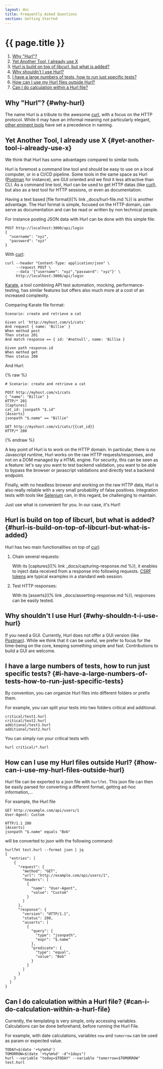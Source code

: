```yaml
---
layout: doc
title: Frequently Asked Questions
section: Getting Started
---
```


# {{ page.title }}

1. [Why "Hurl"?](#why-hurl)
2. [Yet Another Tool, I already use X](#yet-another-tool-i-already-use-x)
3. [Hurl is build on top of libcurl, but what is added?](#hurl-is-build-on-top-of-libcurl-but-what-is-added)
4. [Why shouldn't I use Hurl?](#why-shouldn-t-i-use-hurl)
5. [I have a large numbers of tests, how to run just specific tests?](#i-have-a-large-numbers-of-tests-how-to-run-just-specific-tests)
6. [How can I use my Hurl files outside Hurl?](#how-can-i-use-my-hurl-files-outside-hurl)
7. [Can I do calculation within a Hurl file?](#can-i-do-calculation-within-a-hurl-file)


## Why "Hurl"? {#why-hurl}

The name Hurl is a tribute to the awesome [curl](https://curl.haxx.se), with a focus on the HTTP protocol.
While it may have an informal meaning not particularly elegant, [other eminent tools](https://git.wiki.kernel.org/index.php/GitFaq#Why_the_.27Git.27_name.3F) have set a precedence in naming.

## Yet Another Tool, I already use X {#yet-another-tool-i-already-use-x}

We think that Hurl has some advantages compared to similar tools.

Hurl is foremost a command line tool and should be easy to use on a local computer, or in a CI/CD pipeline. Some
 tools in the same space as Hurl ([Postman](https://www.postman.com) for instance), are GUI oriented and we find it
 less attractive than CLI. As a command line tool, Hurl can be used to get HTTP datas (like [curl](https://curl.haxx.se)), 
 but also as a test tool for HTTP sessions, or even as documentation.

Having a text based [file format]({% link _docs/hurl-file.md %}) is another advantage. The Hurl format is simple,
focused on the HTTP domain, can serve as documentation and can be read or written by non technical people. 
 
For instance posting JSON data with Hurl can be done with this simple file:

``` 
POST http://localhost:3000/api/login
{
  "username": "xyz",
  "password": "xyz"
}
```

With [curl](https://curl.haxx.se):

```
curl --header "Content-Type: application/json" \
     --request POST \
     --data '{"username": "xyz","password": "xyz"}' \
     http://localhost:3000/api/login
``` 


[Karate](https://github.com/intuit/karate), a tool combining API test automation, mocking, performance-testing, has
 similar features but offers also much more at a cost of an increased complexity.
  
Comparing Karate file format:

```
Scenario: create and retrieve a cat

Given url 'http://myhost.com/v1/cats'
And request { name: 'Billie' }
When method post
Then status 201
And match response == { id: '#notnull', name: 'Billie }

Given path response.id
When method get
Then status 200
``` 

And Hurl:

{% raw %}
```
# Scenario: create and retrieve a cat

POST http://myhost.com/v1/cats
{ "name": "Billie" }
HTTP/* 201
[Captures]
cat_id: jsonpath "$.id"
[Asserts]
jsonpath "$.name" == "Billie"

GET http://myshost.com/v1/cats/{{cat_id}}
HTTP/* 200
```
{% endraw %}

A key point of Hurl is to work on the HTTP domain. In particular, there is no Javascript runtime, Hurl works on the 
raw HTTP requests/responses, and not on a DOM managed by a HTML engine. For security, this can be seen as a feature:
let's say you want to test backend validation, you want to be able to bypass the browser or javascript validations and 
directly test a backend endpoint. 

Finally, with no headless browser and working on the raw HTTP data, Hurl is also
really reliable with a very small probability of false positives. Integration tests with tools like 
[Selenium](https://www.selenium.dev) can, in this regard, be challenging to maintain.

Just use what is convenient for you. In our case, it's Hurl!
 
 
## Hurl is build on top of libcurl, but what is added? {#hurl-is-build-on-top-of-libcurl-but-what-is-added}

Hurl has two main functionalities on top of [curl](https://curl.haxx.se/):

1. Chain several requests:

    With its [captures]({% link _docs/capturing-response.md %}), it enables to inject data received from a response into
    following requests. [CSRF tokens](https://en.wikipedia.org/wiki/Cross-site_request_forgery)
    are typical examples in a standard web session.

2. Test HTTP responses:

    With its [asserts]({% link _docs/asserting-response.md %}), responses can be easily tested.

## Why shouldn't I use Hurl {#why-shouldn-t-i-use-hurl}
 
If you need a GUI. Currently, Hurl does not offer a GUI version (like [Postman](https://www.postman.com)). While we
think that it can be useful, we prefer to focus for the time-being on the core, keeping something simple and fast. 
Contributions to build a GUI are welcome.
 
  
## I have a large numbers of tests, how to run just specific tests? {#i-have-a-large-numbers-of-tests-how-to-run-just-specific-tests}

By convention, you can organize Hurl files into different folders or prefix them.
 
For example, you can split your tests into two folders critical and additional.

```
critical/test1.hurl
critical/test2.hurl
additional/test1.hurl
additional/test2.hurl
```

You can simply run your critical tests with

```
hurl critical/*.hurl
```
 
## How can I use my Hurl files outside Hurl? {#how-can-i-use-my-hurl-files-outside-hurl}

Hurl file can be exported to a json file with `hurlfmt`. 
This json file can then be easily parsed for converting a different format, getting ad-hoc information,...

For example, the Hurl file

```hurl
GET http://example.com/api/users/1
User-Agent: Custom

HTTP/1.1 200
[Asserts]
jsonpath "$.name" equals "Bob"

```

will be converted to json with the following command:

```
hurlfmt test.hurl --format json | jq
{
  "entries": [
    {
      "request": {
        "method": "GET",
        "url": "http://example.com/api/users/1",
        "headers": [
          {
            "name": "User-Agent",
            "value": "Custom"
          }
        ]
      },
      "response": {
        "version": "HTTP/1.1",
        "status": 200,
        "asserts": [
          {
            "query": {
              "type": "jsonpath",
              "expr": "$.name"
            },
            "predicate": {
              "type": "equal",
              "value": "Bob"
            }
          }
        ]
      }
    }
  ]
}
```


## Can I do calculation within a Hurl file? {#can-i-do-calculation-within-a-hurl-file}

Currently, the templating is very simple, only accessing variables.
Calculations can be done beforehand, before running the Hurl File.

For example, with date calculations, variables `now` and `tomorrow` can be used as param or expected value.

```
TODAY=$(date '+%y%m%d')
TOMORROW=$(date '+%y%m%d' -d"+1days")
hurl --variable "today=$TODAY" --variable "tomorrow=$TOMORROW" test.hurl
```
